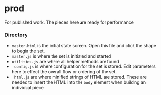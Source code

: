 # prod

For published work. The pieces here are ready for performance.

### Directory
- `master.html` is the initial state screen. Open this file and click the shape to begin the set.
- `master.js` is where the set is initiated and started
- `utilities.js` are where all helper methods are found
- ` config.js` is where configuration for the set is stored. Edit parameters here to effect the overall flow or ordering of the set.
- ` html.js` are where minified strings of HTML are stored. These are needed to insert the HTML into the `body` element when building an individual piece